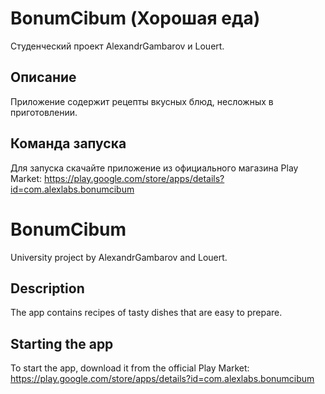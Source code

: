 # BonumCibum (Хорошая еда)
Студенческий проект AlexandrGambarov и Louert.


## Описание
Приложение содержит рецепты вкусных блюд, несложных в приготовлении.

## Команда запуска
Для запуска скачайте приложение из официального магазина Play Market: https://play.google.com/store/apps/details?id=com.alexlabs.bonumcibum


#

#

# BonumCibum
University project by AlexandrGambarov and Louert.


## Description
The app contains recipes of tasty dishes that are easy to prepare.

## Starting the app
To start the app, download it from the official Play Market: https://play.google.com/store/apps/details?id=com.alexlabs.bonumcibum
